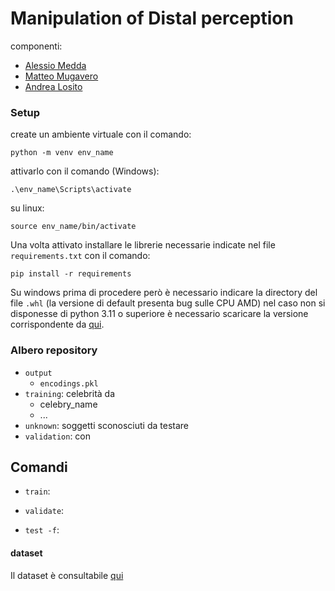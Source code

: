 # Manipulation of Distal perception

componenti:

- [Alessio Medda](mailto:alessio.medda@studenti.unimi.it)
- [Matteo Mugavero](mailto:matteo.mugavero@studenti.unimi.it)
- [Andrea Losito](mailto:andrea.losito@studenti.unimi.it)


### Setup

create un ambiente virtuale con il comando:

```
python -m venv env_name
```

attivarlo con il comando (Windows):

```
.\env_name\Scripts\activate
```

su linux:

```
source env_name/bin/activate
```

Una volta attivato installare le librerie necessarie indicate nel file `requirements.txt` con il comando:

```
pip install -r requirements
```

Su windows prima di procedere però è necessario indicare la directory del file `.whl` (la versione di default presenta bug sulle CPU AMD) nel caso non si disponesse di python 3.11 o superiore è necessario scaricare la versione corrispondente da [qui](https://github.com/z-mahmud22/Dlib_Windows_Python3.x).

### Albero repository 

- `output`
    - `encodings.pkl`
- `training`: celebrità da 
    - celebry_name
    - ...
- `unknown`: soggetti sconosciuti da testare
- `validation`: con

## Comandi

- `train`:

- `validate`:

- `test -f`:

#### dataset
Il dataset è consultabile [qui](https://www.kaggle.com/datasets/adg1822/7-celebrity-images/)